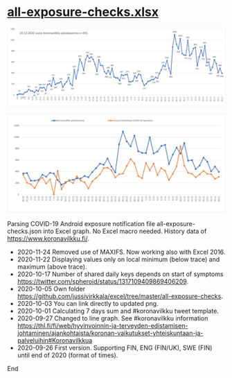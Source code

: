 #  [all-exposure-checks.xlsx](all-exposure-checks.xlsx)

![all-exposure-checks](all-exposure-checks.png)

![all-exposure-checks-tartunnat](all-exposure-checks-tartunnat.png)


Parsing COVID-19 Android exposure notification file all-exposure-checks.json into Excel graph. No Excel macro needed. History data of https://www.koronavilkku.fi/. 

- 2020-11-24 Removed use of MAXIFS. Now working also with Excel 2016.
- 2020-11-22 Displaying values only on local minimum (below trace) and maximum (above trace).
- 2020-10-17 Number of shared daily keys depends on start of symptoms https://twitter.com/spheroid/status/1317109409869406209.
- 2020-10-05 Own folder https://github.com/jussivirkkala/excel/tree/master/all-exposure-checks.
- 2020-10-03 You can link directly to updated png.
- 2020-10-01 Calculating 7 days sum and #koronavilkku tweet template.
- 2020-09-27 Changed to line graph. See #koronavilkku information https://thl.fi/fi/web/hyvinvoinnin-ja-terveyden-edistamisen-johtaminen/ajankohtaista/koronan-vaikutukset-yhteiskuntaan-ja-palveluihin#Koronavilkkua
- 2020-09-26 First version. Supporting FIN, ENG (FIN/UK), SWE (FIN) until end of 2020 (format of times).

End
